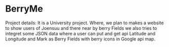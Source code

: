 # BerryMe

Project details: It is a University project. Where, we plan to makes a website to show users of Joensuu and there near by berry Fields we also tries to integret some JSON data where a user can put and get api Latitude and Longitude and Mark as Berry Fields with berry icons in Google api map.

